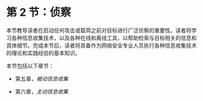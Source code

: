 # 第 2 节：侦察

本节教导读者在启动任何攻击或载荷之前对目标进行广泛侦察的重要性。读者将学习各种信息收集技术，以及各种在线和离线工具，以帮助检索与目标相关的信息和具体细节。完成本节后，读者将具备作为网络安全专业人员执行各种信息收集技术的理论和实践经验的基本知识。

本节包括以下章节：

+   第五章，*被动信息收集*

+   第六章，*主动信息收集*
